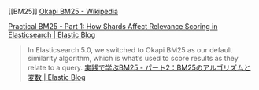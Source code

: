 
[[BM25]]
[Okapi BM25 - Wikipedia](https://ja.wikipedia.org/wiki/Okapi_BM25)


[Practical BM25 - Part 1: How Shards Affect Relevance Scoring in Elasticsearch | Elastic Blog](https://www.elastic.co/jp/blog/practical-bm25-part-1-how-shards-affect-relevance-scoring-in-elasticsearch)
> In Elasticsearch 5.0, we switched to Okapi BM25 as our default similarity algorithm, which is what’s used to score results as they relate to a query.
[実践で学ぶBM25 - パート2：BM25のアルゴリズムと変数 | Elastic Blog](https://www.elastic.co/jp/blog/practical-bm25-part-2-the-bm25-algorithm-and-its-variables)
